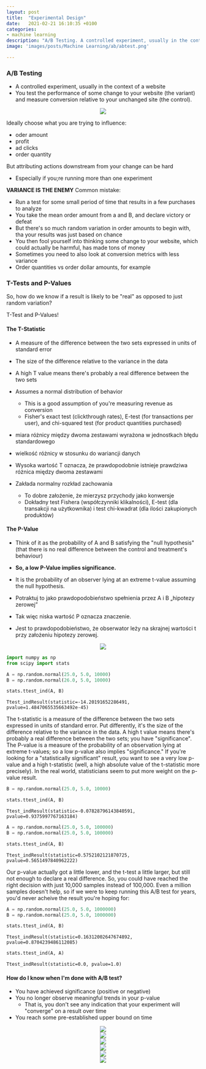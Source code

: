 ```yaml
---
layout: post
title:  "Experimental Design"
date:   2021-02-21 16:10:35 +0100
categories: 
- machine learning
description: "A/B Testing. A controlled experiment, usually in the context of a website. You test the performance of some change to your website (the variant) and measure conversion relative to your unchanged site (the control)."
image: 'images/posts/Machine Learning/ab/abtest.png'

---
```


### A/B Testing

- A controlled experiment, usually in the context of a website
- You test the performance of some change to your website (the variant) and measure conversion relative to your unchanged site (the control).

<center>
<img src="/images/posts/Machine Learning/ab/1.PNG">
</center>

Ideally choose what you are trying to influence:
- oder amount
- profit
- ad clicks
- order quantity

But attributing actions downstream from your change can be hard
- Especially if you;re running more than one experiment

**VARIANCE IS THE ENEMY**
Common mistake:
- Run a test for some small period of time that results in a few purchases to analyze
- You take the mean order amount from a and B, and declare victory or defeat
- But there's so much random variation in order amounts to begin with, tha your results was just based on chance
- You then fool yourself into thinking some change to your website, which could actually be harmful, has made tons of money
- Sometimes you need to also look at conversion metrics with less variance
- Order quantities vs order dollar amounts, for example

### T-Tests and P-Values

So, how do we know if a result is likely to be "real" as opposed to just random variation?

T-Test and P-Values!

#### The T-Statistic

- A measure of the difference between the two sets expressed in units of standard error
- The size of the difference relative to the variance in the data
- A high T value means there's probably a real difference between the two sets
- Assumes a normal distribution of behavior
    - This is a good assumption of you're measuring revenue as conversion
    - Fisher's exact test (clickthrough rates), E-test (for transactions per user), and chi-squared test (for product quantities purchased)

- miara różnicy między dwoma zestawami wyrażona w jednostkach błędu standardowego
- wielkość różnicy w stosunku do wariancji danych
- Wysoka wartość T oznacza, że prawdopodobnie istnieje prawdziwa różnica między dwoma zestawami
- Zakłada normalny rozkład zachowania
     - To dobre założenie, że mierzysz przychody jako konwersje
     - Dokładny test Fishera (współczynniki klikalności), E-test (dla transakcji na użytkownika) i test chi-kwadrat (dla ilości zakupionych produktów)

#### The P-Value
- Think of it as the probability of A and B satisfying the "null hypothesis" (that there is no real difference between the control and treatment's behaviour)
- **So, a low P-Value implies significance.**
- It is the probability of an observer lying at an extreme t-value assuming the null hypothesis.

- Potraktuj to jako prawdopodobieństwo spełnienia przez A i B „hipotezy zerowej” 
- Tak więc niska wartość P oznacza znaczenie.
- Jest to prawdopodobieństwo, że obserwator leży na skrajnej wartości t przy założeniu hipotezy zerowej.

<center>
<img src="/images/posts/Machine Learning/ab/2.PNG">
</center>


```python
import numpy as np
from scipy import stats

A = np.random.normal(25.0, 5.0, 10000)
B = np.random.normal(26.0, 5.0, 10000)
```


```python
stats.ttest_ind(A, B)
```




    Ttest_indResult(statistic=-14.20191652286491, pvalue=1.4847065535663492e-45)



The t-statistic is a measure of the difference between the two sets expressed in units of standard error. Put differently, it's the size of the difference relative to the variance in the data. A high t value means there's probably a real difference between the two sets; you have "significance". The P-value is a measure of the probability of an observation lying at extreme t-values; so a low p-value also implies "significance." If you're looking for a "statistically significant" result, you want to see a very low p-value and a high t-statistic (well, a high absolute value of the t-statistic more precisely). In the real world, statisticians seem to put more weight on the p-value result.


```python
B = np.random.normal(25.0, 5.0, 10000)

stats.ttest_ind(A, B)
```




    Ttest_indResult(statistic=-0.07828796143840591, pvalue=0.9375997767163184)




```python
A = np.random.normal(25.0, 5.0, 100000)
B = np.random.normal(25.0, 5.0, 100000)

stats.ttest_ind(A, B)
```




    Ttest_indResult(statistic=0.5752102121870725, pvalue=0.5651497840962222)



Our p-value actually got a little lower, and the t-test a little larger, but still not enough to declare a real difference. So, you could have reached the right decision with just 10,000 samples instead of 100,000. Even a million samples doesn't help, so if we were to keep running this A/B test for years, you'd never acheive the result you're hoping for:


```python
A = np.random.normal(25.0, 5.0, 1000000)
B = np.random.normal(25.0, 5.0, 1000000)

stats.ttest_ind(A, B)
```




    Ttest_indResult(statistic=0.16312002647674892, pvalue=0.8704239486112085)




```python
stats.ttest_ind(A, A)
```




    Ttest_indResult(statistic=0.0, pvalue=1.0)



#### How do I know when I'm done with A/B test?
- You have achieved significance (positive or negative)
- You no longer observe meaningful trends in your p-value
    - That is, you don't see any indication that your experiment will "converge" on a result over time
- You reach some pre-established upper bound on time

<center>
<img src="/images/posts/Machine Learning/ab/3.PNG">
</center>

<center>
<img src="/images/posts/Machine Learning/ab/4.PNG">
</center>

<center>
<img src="/images/posts/Machine Learning/ab/5.PNG">
</center>

<center>
<img src="/images/posts/Machine Learning/ab/6.PNG">
</center>

<center>
<img src="/images/posts/Machine Learning/ab/7.PNG">
</center>

<center>
<img src="/images/posts/Machine Learning/ab/8.PNG">
</center>

